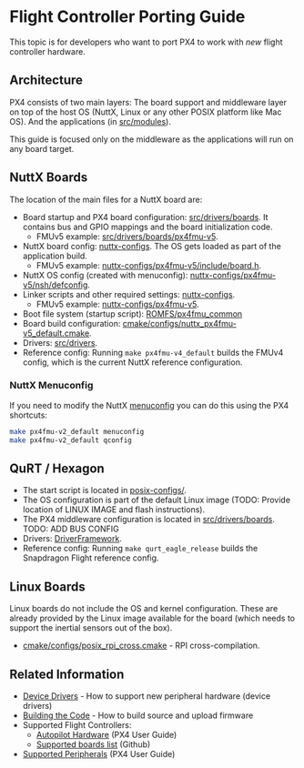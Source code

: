 # Flight Controller Porting Guide

This topic is for developers who want to port PX4 to work with *new* flight controller hardware.

## Architecture

PX4 consists of two main layers: The board support and middleware layer on top of the host OS (NuttX, Linux or any other POSIX platform like Mac OS). And the applications (in [src/modules](https://github.com/PX4/Firmware/tree/master/src/modules)\).

This guide is focused only on the middleware as the applications will run on any board target.

## NuttX Boards

The location of the main files for a NuttX board are:

* Board startup and PX4 board configuration: [src/drivers/boards](https://github.com/PX4/Firmware/tree/master/src/drivers/boards). It contains bus and GPIO mappings and the board initialization code. 
  * FMUv5 example: [src/drivers/boards/px4fmu-v5](https://github.com/PX4/Firmware/tree/master/src/drivers/boards/px4fmu-v5). 
* NuttX board config: [nuttx-configs](https://github.com/PX4/Firmware/tree/master/nuttx-configs). The OS gets loaded as part of the application build. 
  * FMUv5 example: [nuttx-configs/px4fmu-v5/include/board.h](https://github.com/PX4/Firmware/blob/master/nuttx-configs/px4fmu-v5/include/board.h).
* NuttX OS config (created with menuconfig): [nuttx-configs/px4fmu-v5/nsh/defconfig](https://github.com/PX4/Firmware/blob/master/nuttx-configs/px4fmu-v5/nsh/defconfig).
* Linker scripts and other required settings: [nuttx-configs](https://github.com/PX4/Firmware/tree/master/nuttx-configs). 
  * FMUv5 example: [nuttx-configs/px4fmu-v5](https://github.com/PX4/Firmware/tree/master/nuttx-configs/px4fmu-v5).
* Boot file system (startup script): [ROMFS/px4fmu\_common](https://github.com/PX4/Firmware/tree/master/ROMFS/px4fmu_common)
* Board build configuration: [cmake/configs/nuttx\_px4fmu-v5\_default.cmake](https://github.com/PX4/Firmware/blob/master/cmake/configs/nuttx_px4fmu-v5_default.cmake).
* Drivers: [src/drivers](https://github.com/PX4/Firmware/tree/master/src/drivers).
* Reference config: Running `make px4fmu-v4_default` builds the FMUv4 config, which is the current NuttX reference configuration.


### NuttX Menuconfig

If you need to modify the NuttX [menuconfig](https://bitbucket.org/nuttx/nuttx) you can do this using the PX4 shortcuts:
```sh
make px4fmu-v2_default menuconfig
make px4fmu-v2_default qconfig
```

## QuRT / Hexagon

* The start script is located in [posix-configs/](https://github.com/PX4/Firmware/tree/master/posix-configs).
* The OS configuration is part of the default Linux image (TODO: Provide location of LINUX IMAGE and flash instructions).
* The PX4 middleware configuration is located in [src/drivers/boards](https://github.com/PX4/Firmware/tree/master/src/drivers/boards). TODO: ADD BUS CONFIG
* Drivers: [DriverFramework](https://github.com/px4/DriverFramework).
* Reference config: Running `make qurt_eagle_release` builds the Snapdragon Flight reference config.


## Linux Boards

Linux boards do not include the OS and kernel configuration. These are already provided by the Linux image available for the board (which needs to support the inertial sensors out of the box).

* [cmake/configs/posix\_rpi\_cross.cmake](https://github.com/PX4/Firmware/blob/master/cmake/configs/posix_rpi_cross.cmake) - RPI cross-compilation.





## Related Information

* [Device Drivers](../middleware/drivers.md) - How to support new peripheral hardware (device drivers)
* [Building the Code](../setup/building_px4.md) - How to build source and upload firmware 
* Supported Flight Controllers:
  * [Autopilot Hardware](https://docs.px4.io/en/flight_controller/) (PX4 User Guide)
  * [Supported boards list](https://github.com/PX4/Firmware/#supported-hardware) (Github)
* [Supported Peripherals](https://docs.px4.io/en/peripherals/) (PX4 User Guide)
